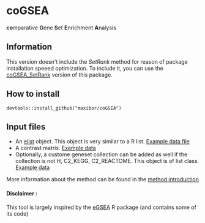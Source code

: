 # coGSEA
**co**mparative **G**ene **S**et **E**nrichment **A**nalysis

## Information

This version doesn't include the *SetRank* method for reason of package installation speeed optimization. To include it, you can use the 	[coGSEA_SetRank](https://gitlab.pasteur.fr/mborry/coGSEA_SetRank) version of this package.

## How to install

```
devtools::install_github("maxibor/coGSEA")
```

## Input files

- An [elist](http://web.mit.edu/~r/current/arch/i386_linux26/lib/R/library/limma/html/EList.html) object. This object is very similar to a R list. [Example data file](./exampleData/elist.rds)
- A contrast matrix. [Example data](./exampleData/contrast.rds)
- Optionally, a custome geneset collection can be added as well if the collection is not H, C2_KEGG, C2_REACTOME. This object is of list class. [Example data](./exampleData/geneset.rds)

More information about the method can be found in the [method introduction](./intro.md)




#### Disclaimer :
This tool is largely inspired by the [eGSEA](http://bioconductor.org/packages/release/bioc/html/EGSEA.html) R package (and contains some of its code)
